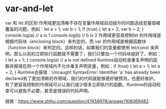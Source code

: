 # var-and-let
var 和 let 的区别
作用域更加清晰不存在变量作用域自动提升的问题造成变量值被覆盖的问题，例如：let a = 1;
var b = 1;
if (true) {
let a = 2;
var b = 2;
}
console.log(a) // a is 1
console.log(b) // b is 2
作用域更容易控制let 的作用域是根据代码块（enclosing block）来判定的，而 var 的作用域是根据函数块（function block）来判定的。这样的话，如果我们的变量都使用 let/const 来声明，那么以前的立即执行函数就不需要了，我们只要加一个代码块就好了，例如：{
let a = 1;
}
console.log(a) // a is not defined
Runtime自动检查重复声明的函数并报错在同一个作用域内不允许重复声明变量，例如：if (true) {
let a = 1;
let a = 2;
}
Runtime会报错：Uncaught SyntaxError: Identifier 'a' has already been declared有了更加清晰的作用域，我们的代码就能够更好被预测，也更好维护。有了更容易控制的作用域可以让我们减少很多立即执行的函数。Runtime的自动检查可以避免不必要，甚至是错误的代码声明。

链接：https://www.zhihu.com/question/47456978/answer/106069482
